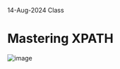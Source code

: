 14-Aug-2024 Class

# Mastering XPATH

![image](https://github.com/user-attachments/assets/549e7fa5-e615-4231-b243-83677aa6d5df)
